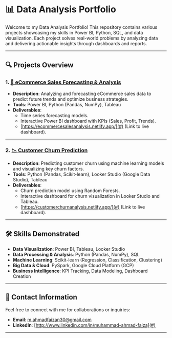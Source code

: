 # 📊 Data Analysis Portfolio

Welcome to my Data Analysis Portfolio! This repository contains various projects showcasing my skills in Power BI, Python, SQL, and data visualization. Each project solves real-world problems by analyzing data and delivering actionable insights through dashboards and reports.

---

## 🔍 Projects Overview

### 1. [🛒 eCommerce Sales Forecasting & Analysis](#ecommerce-sales-forecasting--analysis)
- **Description**: Analyzing and forecasting eCommerce sales data to predict future trends and optimize business strategies.
- **Tools**: Power BI, Python (Pandas, NumPy), Tableau
- **Deliverables**: 
  - Time series forecasting models.
  - Interactive Power BI dashboard with KPIs (Sales, Profit, Trends).
  - [https://ecommercesalesanalysis.netlify.app/](#) (Link to live dashboard).

---

### 2. [📉 Customer Churn Prediction](#customer-churn-prediction)
- **Description**: Predicting customer churn using machine learning models and visualizing key churn factors.
- **Tools**: Python (Pandas, Scikit-learn), Looker Studio (Google Data Studio), Tableau
- **Deliverables**: 
  - Churn prediction model using Random Forests.
  - Interactive dashboard for churn visualization in Looker Studio and Tableau.
  - [https://customerchurnanalysis.netlify.app/](#) (Link to live dashboard).

---

## 🛠 Skills Demonstrated

- **Data Visualization**: Power BI, Tableau, Looker Studio
- **Data Processing & Analysis**: Python (Pandas, NumPy), SQL
- **Machine Learning**: Scikit-learn (Regression, Classification, Clustering)
- **Big Data & Cloud**: PySpark, Google Cloud Platform (GCP)
- **Business Intelligence**: KPI Tracking, Data Modeling, Dashboard Creation

---

## 🔗 Contact Information

Feel free to connect with me for collaborations or inquiries:

- **Email**: [m.ahmadfaizan30@gmail.com](mailto:your-email@example.com)
- **LinkedIn**: [http://www.linkedin.com/in/muhammad-ahmad-faiza](#)

---

